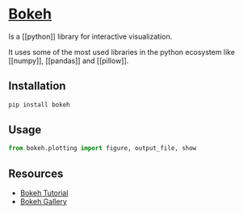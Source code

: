 # [Bokeh](https://bokeh.org/)

Is a [[python]] library for interactive visualization.

It uses some of the most used libraries in the python ecosystem like [[numpy]], [[pandas]] and [[pillow]].

## Installation

```bash
pip install bokeh
```

## Usage

```python
from bokeh.plotting import figure, output_file, show
```

## Resources
- [Bokeh Tutorial](https://docs.bokeh.org/en/latest/docs/user_guide/quickstart.html)
- [Bokeh Gallery](https://docs.bokeh.org/en/latest/docs/gallery.html)
